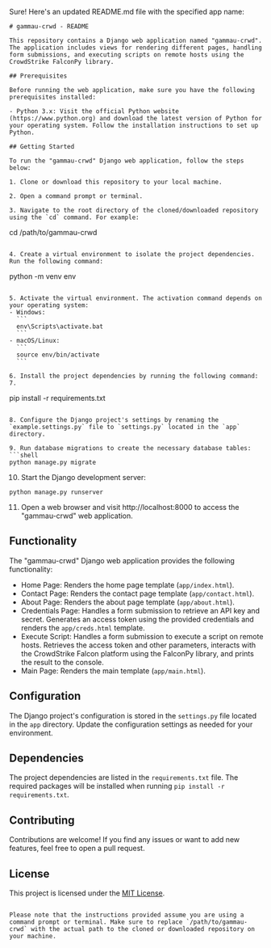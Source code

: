 Sure! Here's an updated README.md file with the specified app name:

```
# gammau-crwd - README

This repository contains a Django web application named "gammau-crwd". The application includes views for rendering different pages, handling form submissions, and executing scripts on remote hosts using the CrowdStrike FalconPy library.

## Prerequisites

Before running the web application, make sure you have the following prerequisites installed:

- Python 3.x: Visit the official Python website (https://www.python.org) and download the latest version of Python for your operating system. Follow the installation instructions to set up Python.

## Getting Started

To run the "gammau-crwd" Django web application, follow the steps below:

1. Clone or download this repository to your local machine.

2. Open a command prompt or terminal.

3. Navigate to the root directory of the cloned/downloaded repository using the `cd` command. For example:
   ```
   cd /path/to/gammau-crwd
   ```

4. Create a virtual environment to isolate the project dependencies. Run the following command:
   ```
   python -m venv env
   ```

5. Activate the virtual environment. The activation command depends on your operating system:
   - Windows:
     ```
     env\Scripts\activate.bat
     ```
   - macOS/Linux:
     ```
     source env/bin/activate
     ```

6. Install the project dependencies by running the following command:
7. 
   ```
   pip install -r requirements.txt
   ```

8. Configure the Django project's settings by renaming the `example.settings.py` file to `settings.py` located in the `app` directory.

9. Run database migrations to create the necessary database tables:
   ```shell
   python manage.py migrate
   ```

10. Start the Django development server:
   ```shell
   python manage.py runserver
   ```

11. Open a web browser and visit http://localhost:8000 to access the "gammau-crwd" web application.

## Functionality

The "gammau-crwd" Django web application provides the following functionality:

- Home Page: Renders the home page template (`app/index.html`).
- Contact Page: Renders the contact page template (`app/contact.html`).
- About Page: Renders the about page template (`app/about.html`).
- Credentials Page: Handles a form submission to retrieve an API key and secret. Generates an access token using the provided credentials and renders the `app/creds.html` template.
- Execute Script: Handles a form submission to execute a script on remote hosts. Retrieves the access token and other parameters, interacts with the CrowdStrike Falcon platform using the FalconPy library, and prints the result to the console.
- Main Page: Renders the main template (`app/main.html`).

## Configuration

The Django project's configuration is stored in the `settings.py` file located in the `app` directory. Update the configuration settings as needed for your environment.

## Dependencies

The project dependencies are listed in the `requirements.txt` file. The required packages will be installed when running `pip install -r requirements.txt`.

## Contributing

Contributions are welcome! If you find any issues or want to add new features, feel free to open a pull request.

## License

This project is licensed under the [MIT License](LICENSE).
```

Please note that the instructions provided assume you are using a command prompt or terminal. Make sure to replace `/path/to/gammau-crwd` with the actual path to the cloned or downloaded repository on your machine.
